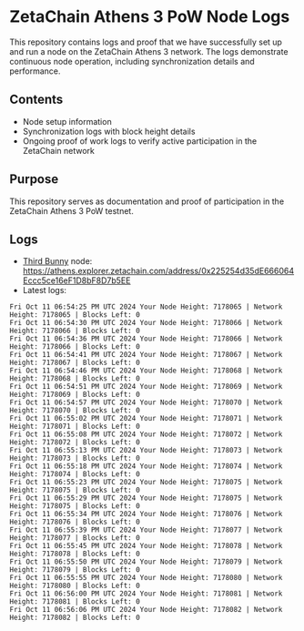 # ZetaChain Athens 3 PoW Node Logs
This repository contains logs and proof that we have successfully set up and run a node on the ZetaChain Athens 3 network. The logs demonstrate continuous node operation, including synchronization details and performance.

## Contents
- Node setup information
- Synchronization logs with block height details
- Ongoing proof of work logs to verify active participation in the ZetaChain network

## Purpose
This repository serves as documentation and proof of participation in the ZetaChain Athens 3 PoW testnet.

## Logs

- [Third Bunny](https://thirdbunny.xyz/) node: https://athens.explorer.zetachain.com/address/0x225254d35dE666064Eccc5ce16eF1D8bF8D7b5EE
- Latest logs:
```
Fri Oct 11 06:54:25 PM UTC 2024 Your Node Height: 7178065 | Network Height: 7178065 | Blocks Left: 0
Fri Oct 11 06:54:30 PM UTC 2024 Your Node Height: 7178066 | Network Height: 7178066 | Blocks Left: 0
Fri Oct 11 06:54:36 PM UTC 2024 Your Node Height: 7178066 | Network Height: 7178066 | Blocks Left: 0
Fri Oct 11 06:54:41 PM UTC 2024 Your Node Height: 7178067 | Network Height: 7178067 | Blocks Left: 0
Fri Oct 11 06:54:46 PM UTC 2024 Your Node Height: 7178068 | Network Height: 7178068 | Blocks Left: 0
Fri Oct 11 06:54:51 PM UTC 2024 Your Node Height: 7178069 | Network Height: 7178069 | Blocks Left: 0
Fri Oct 11 06:54:57 PM UTC 2024 Your Node Height: 7178070 | Network Height: 7178070 | Blocks Left: 0
Fri Oct 11 06:55:02 PM UTC 2024 Your Node Height: 7178071 | Network Height: 7178071 | Blocks Left: 0
Fri Oct 11 06:55:08 PM UTC 2024 Your Node Height: 7178072 | Network Height: 7178072 | Blocks Left: 0
Fri Oct 11 06:55:13 PM UTC 2024 Your Node Height: 7178073 | Network Height: 7178073 | Blocks Left: 0
Fri Oct 11 06:55:18 PM UTC 2024 Your Node Height: 7178074 | Network Height: 7178074 | Blocks Left: 0
Fri Oct 11 06:55:23 PM UTC 2024 Your Node Height: 7178075 | Network Height: 7178075 | Blocks Left: 0
Fri Oct 11 06:55:29 PM UTC 2024 Your Node Height: 7178075 | Network Height: 7178075 | Blocks Left: 0
Fri Oct 11 06:55:34 PM UTC 2024 Your Node Height: 7178076 | Network Height: 7178076 | Blocks Left: 0
Fri Oct 11 06:55:39 PM UTC 2024 Your Node Height: 7178077 | Network Height: 7178077 | Blocks Left: 0
Fri Oct 11 06:55:45 PM UTC 2024 Your Node Height: 7178078 | Network Height: 7178078 | Blocks Left: 0
Fri Oct 11 06:55:50 PM UTC 2024 Your Node Height: 7178079 | Network Height: 7178079 | Blocks Left: 0
Fri Oct 11 06:55:55 PM UTC 2024 Your Node Height: 7178080 | Network Height: 7178080 | Blocks Left: 0
Fri Oct 11 06:56:00 PM UTC 2024 Your Node Height: 7178081 | Network Height: 7178081 | Blocks Left: 0
Fri Oct 11 06:56:06 PM UTC 2024 Your Node Height: 7178082 | Network Height: 7178082 | Blocks Left: 0
```
